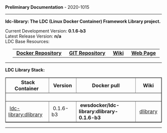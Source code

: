 
__Preliminary Documentation__ - 2020-1015
____  
__ldc-library: The LDC (Linux Docker Container) Framework Library project.__  

Current Development Version: __0.1.6-b3__  
Latest Release Version: __n/a__  
LDC Base Resources:  

<ul>
  <table>
    <tr>
      <td>&nbsp;<a href="https://hub.docker.com/repository/docker/ewsdocker/ldc-library"><b>Docker Repository</b></a>&nbsp;</td>
      <td>&nbsp;<a href="https://github.com/ewsdocker/ldc-framework/library"><b>GIT Repository</b></a>&nbsp;</td>
      <td>&nbsp;<a href="https://github.com/ewsdocker/ldc-framework/wiki/Library.md"><b>Wiki</b></a>&nbsp;</td>
      <td>&nbsp;<a href="https://ewsdocker.github.io/ldc-framework/ldc-library.html"><b>Web Page</b></a>&nbsp;</td>
    </tr>
  </table>
</ul>

____  

__LDC Library Stack:__  

<table border=1>
  <tr>
    <th>&nbsp;Stack Container&nbsp;</th>
    <th>&nbsp;Version&nbsp;</th>
    <th>&nbsp;Docker pull&nbsp;</th>
    <th>&nbsp;Wiki&nbsp;</th>
  </tr>
  <tr>
    <td colspan=4>&nbsp;</td>
  </tr>
  <tr>
    <td>&nbsp;<a href="https://ewsdocker.github.io/ldc-framework/library/dlibrary.html">ldc-library:dlibrary</a>&nbsp;</td>
    <td>&nbsp;0.1.6-b3&nbsp;</td>
    <td>&nbsp;<b>ewsdocker/ldc-library:dlibrary-0.1.6-b3</b>&nbsp;</td>
    <td>&nbsp;<a href="https://github.com/ewsdocker/ldc-framework/wiki/library/dlibrary.md">dlibrary</a>&nbsp;</td>
  </tr>
</table>

____  


